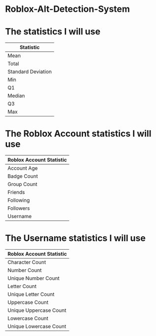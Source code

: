 # Roblox-Alt-Detection-System


# The statistics I will use
| Statistic  |
| ------------- | 
| Mean |
| Total |
| Standard Deviation |
| Min |
| Q1 |
| Median | 
| Q3 |
| Max |

# The Roblox Account statistics I will use
| Roblox Account Statistic  |
| ------------- | 
| Account Age |
| Badge Count |
| Group Count |
| Friends |
| Following |
| Followers | 
| Username |

# The Username statistics I will use
| Roblox Account Statistic  |
| ------------- | 
| Character Count |
| Number Count |
| Unique Number Count | 
| Letter Count |
| Unique Letter Count | 
| Uppercase Count |
| Unique Uppercase Count | 
| Lowercase Count |
| Unique Lowercase Count | 